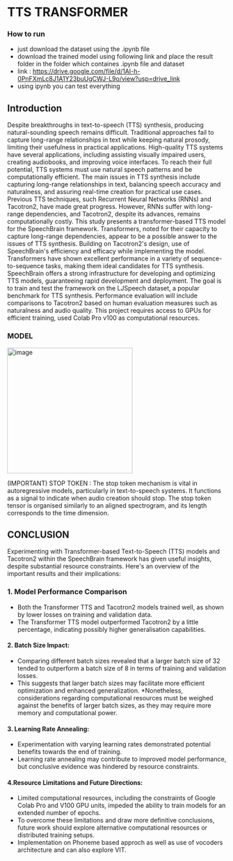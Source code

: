 # TTS TRANSFORMER


### How to run
* just download the dataset using the .ipynb file
* download the trained model using following link and place the result folder in the folder which containes .ipynb file and dataset
* link : https://drive.google.com/file/d/1AI-h-0PnFXmLc8J1A1Y23buUgCWJ-L9o/view?usp=drive_link
* using ipynb you can test everything

  
## Introduction
Despite breakthroughs in text-to-speech (TTS) synthesis, producing natural-sounding speech remains difficult. Traditional approaches fail to capture long-range relationships in text while keeping natural prosody, limiting their usefulness in practical applications. High-quality TTS systems have several applications, including assisting visually impaired users, creating audiobooks, and improving voice interfaces. To reach their full potential, TTS systems must use natural speech patterns and be computationally efficient. The main issues in TTS synthesis include capturing long-range relationships in text, balancing speech accuracy and naturalness, and assuring real-time creation for practical use cases. Previous TTS techniques, such Recurrent Neural Networks (RNNs) and Tacotron2, have made great progress. However, RNNs suffer with long-range dependencies, and Tacotron2, despite its advances, remains computationally costly. This study presents a transformer-based TTS model for the SpeechBrain framework. Transformers, noted for their capacity to capture long-range dependencies, appear to be a possible answer to the issues of TTS synthesis. Building on Tacotron2's design, use of SpeechBrain's efficiency and efficacy while implementing the model. Transformers have shown excellent performance in a variety of sequence-to-sequence tasks, making them ideal candidates for TTS synthesis. SpeechBrain offers a strong infrastructure for developing and optimizing TTS models, guaranteeing rapid development and deployment. The goal is to train and test the framework on the LJSpeech dataset, a popular benchmark for TTS synthesis. Performance evaluation will include comparisons to Tacotron2 based on human evaluation measures such as naturalness and audio quality. This project requires access to GPUs for efficient training, used Colab Pro v100 as computational resources.

### MODEL

<img width="288" alt="image" src="https://github.com/PRIYANG012/TTS_Transformer/assets/45707603/81c56c7a-9981-4829-a805-7c969b11a2ae">


(IMPORTANT) STOP TOKEN : The stop token mechanism is vital in autoregressive models, particularly in text-to-speech systems. It functions as a signal to indicate when audio creation should stop. The stop token tensor is organised similarly to an aligned spectrogram, and its length corresponds to the time dimension.


## CONCLUSION

Experimenting with Transformer-based Text-to-Speech (TTS) models and Tacotron2 within the SpeechBrain framework has given useful insights, despite substantial resource constraints. Here's an overview of the important results and their implications:

### 1. Model Performance Comparison 

* Both the Transformer TTS and Tacotron2 models trained well, as shown by lower losses on training and validation data.
* The Transformer TTS model outperformed Tacotron2 by a little percentage, indicating possibly higher generalisation capabilities.

#### 2. Batch Size Impact:

* Comparing different batch sizes revealed that a larger batch size of 32 tended to outperform a batch size of 8 in terms of training and validation losses.
* This suggests that larger batch sizes may facilitate more efficient optimization and enhanced generalization.
*Nonetheless, considerations regarding computational resources must be weighed against the benefits of larger batch sizes, as they may require more memory and computational power.

#### 3. Learning Rate Annealing:

* Experimentation with varying learning rates demonstrated potential benefits towards the end of training.
* Learning rate annealing may contribute to improved model performance, but conclusive evidence was hindered by resource constraints.

#### 4.Resource Limitations and Future Directions:

* Limited computational resources, including the constraints of Google Colab Pro and V100 GPU units, impeded the ability to train models for an extended number of epochs.
* To overcome these limitations and draw more definitive conclusions, future work should explore alternative computational resources or distributed training setups.
* Implementation on Phoneme based approch as well as use of vocoders architecture and can also explore VIT.



